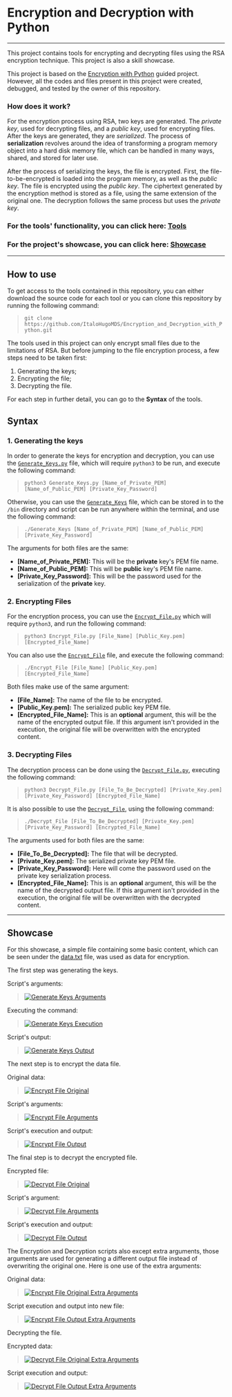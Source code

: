 # Encryption and Decryption with Python  

---

This project contains tools for encrypting and decrypting files using the RSA encryption technique. This project is also
a skill showcase.  

This project is based on the [Encryption with Python][link1] guided project. However, all the codes and files present
in this project were created, debugged, and tested by the owner of this repository.  

### How does it work?  

For the encryption process using RSA, two keys are generated. The *private key*, used for decrypting files, and a
*public key*, used for encrypting files. After the keys are generated, they are *serialized*. The process of
**serialization** revolves around the idea of transforming a program memory object into a hard disk memory file, which
can be handled in many ways, shared, and stored for later use.  

After the process of serializing the keys, the file is encrypted. First, the file-to-be-encrypted is loaded into the
program memory, as well as the *public key*. The file is encrypted using the *public key*. The ciphertext generated
by the encryption method is stored as a file, using the same extension of the original one. The decryption follows the
same process but uses the *private key*.  

### For the tools' functionality, you can click here: [Tools][tools]  

### For the project's showcase, you can click here: [Showcase][showcase]  

---

## How to use  

To get access to the tools contained in this repository, you can either download the source code for each tool or you
can clone this repository by running the following command:  

> `git clone https://github.com/ItaloHugoMDS/Encryption_and_Decryption_with_Python.git`  

The tools used in this project can only encrypt small files due to the limitations of RSA. But before jumping to the
file encryption process, a few steps need to be taken first:  

1. Generating the keys;  
2. Encrypting the file;  
3. Decrypting the file.  

For each step in further detail, you can go to the **Syntax** of the tools.

## Syntax  

### 1. Generating the keys  

In order to generate the keys for encryption and decryption, you can use the [`Generate_Keys.py`][file1] file, which
will require `python3` to be run, and execute the following command:  

> `python3 Generate_Keys.py [Name_of_Private_PEM] [Name_of_Public_PEM] [Private_Key_Password]`  

Otherwise, you can use the [`Generate_Keys`][file2] file, which can be stored in to the `/bin` directory and script can
be run anywhere within the terminal, and use the following command:  

> `./Generate_Keys [Name_of_Private_PEM] [Name_of_Public_PEM] [Private_Key_Password]`  

The arguments for both files are the same:  

- **\[Name_of_Private_PEM\]:** This will be the **private** key's PEM file name.  
- **\[Name_of_Public_PEM\]:** This will be **public** key's PEM file name.  
- **\[Private_Key_Password\]:** This will be the password used for the serialization of the **private** key.  

### 2. Encrypting Files  

For the encryption process, you can use the [`Encrypt_File.py`][file3] which will require `python3`, and run the
following command:  

> `python3 Encrypt_File.py [File_Name] [Public_Key.pem] [Encrypted_File_Name]`  

You can also use the [`Encrypt_File`][file4] file, and execute the following command:  

> `./Encrypt_File [File_Name] [Public_Key.pem] [Encrypted_File_Name]`  

Both files make use of the same argument:  

- **\[File_Name\]:** The name of the file to be encrypted.  
- **\[Public_Key.pem\]:** The serialized public key PEM file.  
- **\[Encrypted_File_Name\]:** This is an **optional** argument, this will be the name of the encrypted output file. If
this argument isn't provided in the execution, the original file will be overwritten with the encrypted content.  

### 3. Decrypting Files  

The decryption process can be done using the [`Decrypt_File.py`][file5], executing the following command:  

> `python3 Decrypt_File.py [File_To_Be_Decrypted] [Private_Key.pem] [Private_Key_Password] [Encrypted_File_Name]`  

It is also possible to use the [`Decrypt_File`][file6], using the following command:  

> `./Decrypt_File [File_To_Be_Decrypted] [Private_Key.pem] [Private_Key_Password] [Encrypted_File_Name]`  

The arguments used for both files are the same:  

- **[File_To_Be_Decrypted]:** The file that will be decrypted.  
- **[Private_Key.pem]:** The serialized private key PEM file.  
- **[Private_Key_Password]:** Here will come the password used on the private key serialization process.  
- **[Encrypted_File_Name]:** This is an **optional** argument, this will be the name of the decrypted output file. If
this argument isn't provided in the execution, the original file will be overwritten with the decrypted content.  

---  

## Showcase  

For this showcase, a simple file containing some basic content, which can be seen under the [data.txt][file7] file, was
used as data for encryption.  

The first step was generating the keys.  

Script's arguments:  

> [![Generate Keys Arguments](images/Generate_Keys_1.png "Generate Keys Arguments")][image1]  

Executing the command:  

> [![Generate Keys Execution](images/Generate_Keys_2.png "Generate Keys Execution")][image2]  

Script's output:  

> [![Generate Keys Output](images/Generate_Keys_3.png "Generate Keys Output")][image3]  

The next step is to encrypt the data file.  

Original data:  

> [![Encrypt File Original](images/Encrypt_File_1.png "Encrypt File Original")][image4]  

Script's arguments:  

> [![Encrypt File Arguments](images/Encrypt_File_2.png "Encrypt File Arguments")][image5]  

Script's execution and output:  

> [![Encrypt File Output](images/Encrypt_File_3.png "Encrypt File Output")][image6]  

The final step is to decrypt the encrypted file.  

Encrypted file:  

> [![Decrypt File Original](images/Decrypt_File_1.png "Decrypt File Original")][image7]  

Script's argument:  

> [![Decrypt File Arguments](images/Decrypt_File_2.png "Decrypt File Arguments")][image8]  

Script's execution and output:  

> [![Decrypt File Output](images/Decrypt_File_3.png "Decrypt File Output")][image9]  

The Encryption and Decryption scripts also except extra arguments, those arguments are used for generating a different
output file instead of overwriting the original one. Here is one use of the extra arguments:  

Original data:  

> [![Encrypt File Original Extra Arguments](images/Encrypt_File_NewName_1.png "Encrypt File Original Extra Arguments")][image10]  

Script execution and output into new file:  

> [![Encrypt File Output Extra Arguments](images/Encrypt_File_NewName_2.png "Encrypt File Output Extra Arguments")][image11]  

Decrypting the file.  

Encrypted data:  

> [![Decrypt File Original Extra Arguments](images/Decrypt_File_NewName_1.png "Decrypt File Original Extra Arguments")][image12]  

Script execution and output:  

> [![Decrypt File Output Extra Arguments](images/Decrypt_File_NewName_2.png "Decrypt File Output Extra Arguments")][image13]  

[link1]: https://www.coursera.org/projects/encryption-with-python-encrypt-data-with-key-pairs "Coursera Guided Project"
[tools]: https://github.com/ItaloHugoMDS/Encryption_and_Decryption_with_Python#how-to-use
[showcase]: https://github.com/ItaloHugoMDS/Encryption_and_Decryption_with_Python#showcase
[file1]: https://github.com/ItaloHugoMDS/Encryption_and_Decryption_with_Python/blob/main/Generate_Keys.py "Generate Keys Python3"
[file2]: https://github.com/ItaloHugoMDS/Encryption_and_Decryption_with_Python/blob/main/Generate_Keys "Generate Keys"
[file3]: https://github.com/ItaloHugoMDS/Encryption_and_Decryption_with_Python/blob/main/Encrypt_File.py "Encrypt File Python3"
[file4]: https://github.com/ItaloHugoMDS/Encryption_and_Decryption_with_Python/blob/main/Encrypt_File "Encrypt File"
[file5]: https://github.com/ItaloHugoMDS/Encryption_and_Decryption_with_Python/blob/main/Decrypt_File.py "Decrypt File Python3"
[file6]: https://github.com/ItaloHugoMDS/Encryption_and_Decryption_with_Python/blob/main/Decrypt_File "Decrypt File"
[file7]: https://github.com/ItaloHugoMDS/Encryption_and_Decryption_with_Python/blob/main/data.txt "Data File"
[image1]: https://github.com/ItaloHugoMDS/Encryption_and_Decryption_with_Python/blob/main/images/Generate_Keys_1.png
[image2]: https://github.com/ItaloHugoMDS/Encryption_and_Decryption_with_Python/blob/main/images/Generate_Keys_2.png
[image3]: https://github.com/ItaloHugoMDS/Encryption_and_Decryption_with_Python/blob/main/images/Generate_Keys_3.png
[image4]: https://github.com/ItaloHugoMDS/Encryption_and_Decryption_with_Python/blob/main/images/Encrypt_File_1.png
[image5]: https://github.com/ItaloHugoMDS/Encryption_and_Decryption_with_Python/blob/main/images/Encrypt_File_2.png
[image6]: https://github.com/ItaloHugoMDS/Encryption_and_Decryption_with_Python/blob/main/images/Encrypt_File_3.png
[image7]: https://github.com/ItaloHugoMDS/Encryption_and_Decryption_with_Python/blob/main/images/Decrypt_File_1.png
[image8]: https://github.com/ItaloHugoMDS/Encryption_and_Decryption_with_Python/blob/main/images/Decrypt_File_2.png
[image9]: https://github.com/ItaloHugoMDS/Encryption_and_Decryption_with_Python/blob/main/images/Decrypt_File_3.png
[image10]: https://github.com/ItaloHugoMDS/Encryption_and_Decryption_with_Python/blob/main/images/Encrypt_File_NewName_1.png
[image11]: https://github.com/ItaloHugoMDS/Encryption_and_Decryption_with_Python/blob/main/images/Encrypt_File_NewName_2.png
[image12]: https://github.com/ItaloHugoMDS/Encryption_and_Decryption_with_Python/blob/main/images/Decrypt_File_NewName_1.png
[image13]: https://github.com/ItaloHugoMDS/Encryption_and_Decryption_with_Python/blob/main/images/Decrypt_File_NewName_2.png
